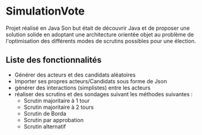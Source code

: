 # SimulationVote

Projet réalisé en Java 
Son but était de découvrir Java et de proposer une solution solide en adoptant une architecture orientée objet
au problème de l'optimisation des différents modes de scrutins possibles pour une élection.

## Liste des fonctionnalités

- Générer des acteurs et des candidats aléatoires
- Importer ses propres acteurs/Candidats sous forme de Json
- générer des interactions (simplistes) entre les acteurs
- réaliser des scrutins et des sondages suivant les méthodes suivantes :
    * Scrutin majoritaire à 1 tour
    * Scrutin majoritaire à 2 tours
    * Scrutin de Borda
    * Scrutin par approbation
    * Scrutin alternatif
